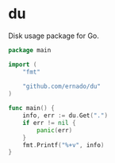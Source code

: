 # du

Disk usage package for Go.

```go
package main

import (
	"fmt"
	
	"github.com/ernado/du"
)

func main() {
	info, err := du.Get(".")
	if err != nil {
		panic(err)
	}
	fmt.Printf("%+v", info)
}
```